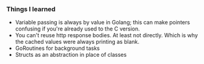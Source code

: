 ### Things I learned ###

* Variable passing is always by value in Golang; this can make pointers confusing if you're already used to the C 
version.
* You can't reuse http response bodies. At least not directly. Which is why the cached values were always printing as 
blank.
* GoRoutines for background tasks
* Structs as an abstraction in place of classes
